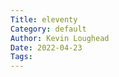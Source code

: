 ```yaml
---  
Title: eleventy  
Category: default  
Author: Kevin Loughead  
Date: 2022-04-23  
Tags:   
---  
```

